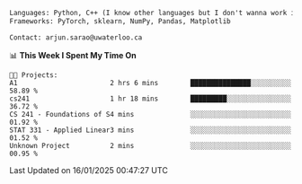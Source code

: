 ```txt
Languages: Python, C++ (I know other languages but I don't wanna work in em)
Frameworks: PyTorch, sklearn, NumPy, Pandas, Matplotlib

Contact: arjun.sarao@uwaterloo.ca
```

<!--START_SECTION:waka-->
📊 **This Week I Spent My Time On** 

```text
🐱‍💻 Projects: 
A1                       2 hrs 6 mins        ███████████████░░░░░░░░░░   58.89 % 
cs241                    1 hr 18 mins        █████████░░░░░░░░░░░░░░░░   36.72 % 
CS 241 - Foundations of S4 mins              ░░░░░░░░░░░░░░░░░░░░░░░░░   01.92 % 
STAT 331 - Applied Linear3 mins              ░░░░░░░░░░░░░░░░░░░░░░░░░   01.52 % 
Unknown Project          2 mins              ░░░░░░░░░░░░░░░░░░░░░░░░░   00.95 % 
```


 Last Updated on 16/01/2025 00:47:27 UTC
<!--END_SECTION:waka-->
